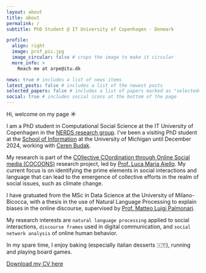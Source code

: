 ```yaml
---
layout: about
title: about
permalink: /
subtitle: PhD Student @ IT University of Copenhagen · Denmark

profile:
  align: right
  image: prof_pic.jpg
  image_circular: false # crops the image to make it circular
  more_info: >
    Reach me at arpe@itu.dk

news: true # includes a list of news items
latest_posts: false # includes a list of the newest posts
selected_papers: false # includes a list of papers marked as "selected={true}"
social: true # includes social icons at the bottom of the page
---
```


Hi, welcome on my page ☀️

I am a PhD student in Computational Social Science at the IT University of Copenhagen in the [NERDS research group](https://nerds.itu.dk/). I've been a visiting PhD student at the [School of Information](https://www.si.umich.edu/) at the University of Michigan until December 2024, working with [Ceren Budak](http://cbudak.com/index.html).

My research is part of the [COllective COordination through Online Social media (COCOONS)](https://www.cocoons.online/) research project, led by [Prof. Luca Maria Aiello](https://www.lajello.com/index.html). My current focus is on identifying the prime elements in social interactions and language that can lead to the emergence of collective efforts in the realm of social issues, such as climate change.

I have gratuated from the MSc in Data Science at the University of Milano-Bicocca, with a thesis in the use of Natural Language Processing to explain biases in the online discourse, supervised by [Prof. Matteo Luigi Palmonari](https://www.unimib.it/matteo-luigi-palmonari).

My research interests are `natural language processing` applied to social interactions, `discourse frames` used in digital communication, and `social network analysis` of online human behavior. 

In my spare time, I enjoy baking (especially italian desserts 🇮🇹), running and playing board games.

[Download my CV here](./assets/pdf/cv_ariannapera_jan25.pdf)
